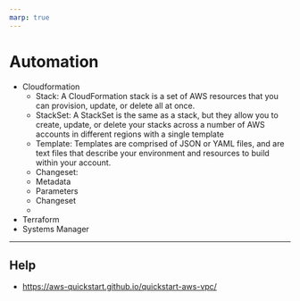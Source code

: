 ```yaml
---
marp: true
---
```



# Automation

- Cloudformation
  - Stack: A CloudFormation stack is a set of AWS resources that you can provision, update, or delete all at once.
  - StackSet: A StackSet is the same as a stack, but they allow you to create, update, or delete your stacks across a number of AWS accounts in different regions with a single template
  - Template: Templates are comprised of JSON or YAML files, and are text files that describe your environment and resources to build within your account.
  - Changeset: 
  - Metadata
  - Parameters
  - Changeset
  - 
- Terraform
- Systems Manager

---

## Help
- https://aws-quickstart.github.io/quickstart-aws-vpc/

